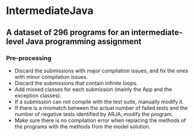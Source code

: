 # IntermediateJava

## A dataset of 296 programs for an intermediate-level Java programming assignment

### Pre-processing

* Discard the submissions with major compilation issues, and fix the ones with minor compilation issues.
* Discard the submissions that contain infinite loops.
* Add missed classes for each submission (mainly the App and the exception classes).
* If a submission can not compile with the test suite, manually modify it.
* If there is a mismatch between the actual number of failed tests and the number of negative tests identified by ARJA, modify the program.
* Make sure there is no compilation error when replacing the methods of the programs with the methods from the model solution.
